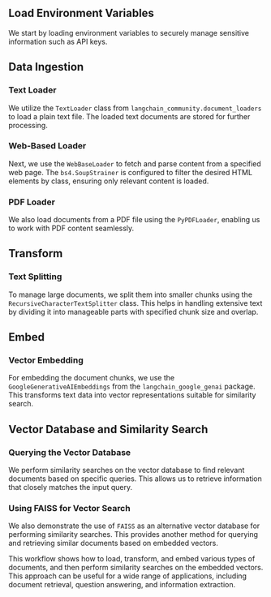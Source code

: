 

## Load Environment Variables
We start by loading environment variables to securely manage sensitive information such as API keys.

## Data Ingestion

### Text Loader
We utilize the `TextLoader` class from `langchain_community.document_loaders` to load a plain text file. The loaded text documents are stored for further processing.

### Web-Based Loader
Next, we use the `WebBaseLoader` to fetch and parse content from a specified web page. The `bs4.SoupStrainer` is configured to filter the desired HTML elements by class, ensuring only relevant content is loaded.

### PDF Loader
We also load documents from a PDF file using the `PyPDFLoader`, enabling us to work with PDF content seamlessly.

## Transform

### Text Splitting
To manage large documents, we split them into smaller chunks using the `RecursiveCharacterTextSplitter` class. This helps in handling extensive text by dividing it into manageable parts with specified chunk size and overlap.

## Embed

### Vector Embedding
For embedding the document chunks, we use the `GoogleGenerativeAIEmbeddings` from the `langchain_google_genai` package. This transforms text data into vector representations suitable for similarity search.

## Vector Database and Similarity Search

### Querying the Vector Database
We perform similarity searches on the vector database to find relevant documents based on specific queries. This allows us to retrieve information that closely matches the input query.

### Using FAISS for Vector Search
We also demonstrate the use of `FAISS` as an alternative vector database for performing similarity searches. This provides another method for querying and retrieving similar documents based on embedded vectors.

This workflow shows how to load, transform, and embed various types of documents, and then perform similarity searches on the embedded vectors. This approach can be useful for a wide range of applications, including document retrieval, question answering, and information extraction.